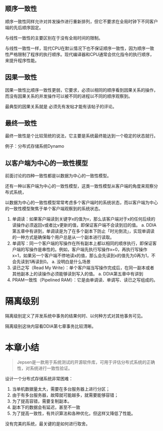 ## 顺序一致性

顺序一致性同样允许对并发操作进行重新排列，但它不要求在全局时钟下不同客户端的先后顺序固定。

与线性一致性的主要区别在于没有全局时间的限制。

与线性一致性一样，现代CPU在默认情况下也不保证顺序一致性，因为顺序一致性严格限制了程序的执行顺序。现代编译器和CPU通常会优化指令的执行顺序，来提升程序性能。

## 因果一致性

因果一致性比顺序一致性更弱，它要求，必须以相同的顺序看到因果关系的操作，而没有因果关系的并发操作可以被不同的进程以不同的顺序观察到。

最典型的因果关系就是 必须先有发帖才能有该帖子的评论。

## 最终一致性

最终一致性是个比较笼统的说法，它主要是系统最终能达到一个稳定的状态就行。

例子：分布式存储系统Dynamo

## 以客户端为中心的一致性模型

前面讨论的四种一致性都是以数据为中心的一致性模型。

还有一种以客户端为中心的一致性模型，这类一致性模型从客户端的角度来观察分布式系统，

以数据为中心的一致性模型常常考虑多个客户端时的系统状态，而以客户端为中心的一致性模型聚焦于单个客户端观察到的系统状态。

1. 单调读：如果客户端读到关键字x的值为v，那么该客户端对于x的任何后续的读操作必须返回v或者比v更新的值，即保证客户端不会读到旧的值。
   a. DDIA第五章中有讲到，单调读是为了在多个副本下防止「时光倒流」，实现单调读的一种方式是确保每个用户总是从一个副本进行读取。
2. 单调写：同一个客户端的写操作在所有副本上都以相同的顺序执行，即保证客户端的写操作是串性的。例如，客户端先执行写操作x=0，再执行写操作x=1，如果另一个客户端不停地读x的值，那么会先读到x的值先为0再为1，不会先读到1再读到0。
   a. 没明白是什么场景
3. 读已之写（Read My Write）：单个客户端当写操作完成后，在同一副本或者其他副本上的读操作必须能够读到写入的值。
   a. DDIA第五章中有讲到
4. PRAM一致性（Pipelined RAM）：它是由单调读、单调写、读已之写组成的。





# 隔离级别

隔离级别定义了并发系统中事务的结果何时、以何种方式对其他事务可见。

隔离级别这块内容看DDIA第七章事务比较清晰。



# 本章小结

> Jepsen是一款用于系统测试的开源软件库，可用于评估分布式系统的正确性，对系统进行一致性验证。


设计一个分布式存储系统非常困难：

1. 当单机数据量太大，需要在多台服务器上进行分区；
2. 由于有多台服务器，故障就可能越多，就需要能够容错；
3. 为了提高容错，需要复制副本。
4. 副本下的数据会有延迟，甚至不一致
5. 为了提高一致性，有共识算法和各种优化，但这样又降低了性能。

没有完美的系统，最关键的是如何进行取舍。
